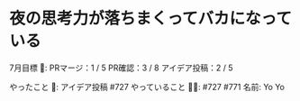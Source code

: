 # 夜の思考力が落ちまくってバカになっている

7月目標 🚀: PRマージ：1 / 5
PR確認：3 / 8
アイデア投稿：2 / 5　　　　　　　　　　　　　
　　　　　　　　　　　

やったこと 📝: アイデア投稿
#727
やっていること 🏃‍♂️: #727
#771
名前: Yo Yo